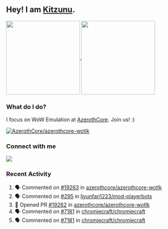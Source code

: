 ## Hey! I am [Kitzunu](https://Github.com/Kitzunu).

<!--
[![Kitzunu's Github stats](https://github-readme-stats.vercel.app/api?username=kitzunu&theme=github_dark&show_icons=true&number_format=long)](https://github.com/Kitzunu)

[![Kitzunu's Language stats](https://github-readme-stats.vercel.app/api/top-langs/?username=Kitzunu&layout=donut&theme=github_dark)](https://github.com/Kitzunu)
-->

<a href="https://github.com/Kitzunu">
  <img height=200 align="center" src="https://github-readme-stats.vercel.app/api?username=kitzunu&theme=github_dark&show_icons=true&number_format=long" />
</a>
<a href="https://github.com/Kitzunu">
  <img height=200 align="center" src="https://github-readme-stats.vercel.app/api/top-langs/?username=Kitzunu&layout=donut&theme=github_dark" />
</a>

### What do I do?

I focus on WoW Emulation at [AzerothCore](https://github.com/AzerothCore). Join us! :)

[![AzerothCore/azerothcore-wotlk](https://github-readme-stats.vercel.app/api/pin/?username=AzerothCore&repo=azerothcore-wotlk&theme=github_dark&show_owner=true)](https://github.com/azerothcore/azerothcore-wotlk)

### Connect with me
[![](https://img.shields.io/badge/AzerothCore%20Discord-Connect%20with%20me!-green)](https://discord.com/invite/gkt4y2x)

### Recent Activity

<!--START_SECTION:activity-->
1. 🗣 Commented on [#19263](https://github.com/azerothcore/azerothcore-wotlk/pull/19263#issuecomment-2206596778) in [azerothcore/azerothcore-wotlk](https://github.com/azerothcore/azerothcore-wotlk)
2. 🗣 Commented on [#295](https://github.com/liyunfan1223/mod-playerbots/issues/295#issuecomment-2206234406) in [liyunfan1223/mod-playerbots](https://github.com/liyunfan1223/mod-playerbots)
3. 💪 Opened PR [#19262](https://github.com/azerothcore/azerothcore-wotlk/pull/19262) in [azerothcore/azerothcore-wotlk](https://github.com/azerothcore/azerothcore-wotlk)
4. 🗣 Commented on [#7181](https://github.com/chromiecraft/chromiecraft/issues/7181#issuecomment-2205858891) in [chromiecraft/chromiecraft](https://github.com/chromiecraft/chromiecraft)
5. 🗣 Commented on [#7181](https://github.com/chromiecraft/chromiecraft/issues/7181#issuecomment-2205854584) in [chromiecraft/chromiecraft](https://github.com/chromiecraft/chromiecraft)
<!--END_SECTION:activity-->

